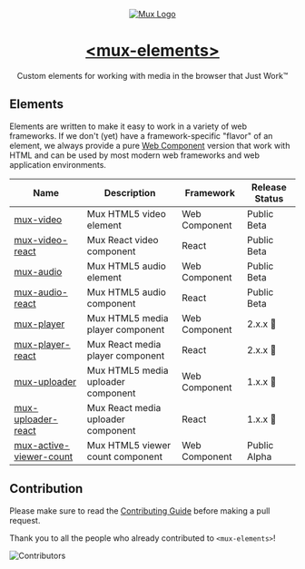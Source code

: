 <p align="center">
  <a href="https://mux.com/">
    <picture>
      <source media="(prefers-color-scheme: dark)" srcset="https://user-images.githubusercontent.com/360826/233653989-11cd8603-c20f-4008-8bf7-dc15b743c52b.svg">
      <source media="(prefers-color-scheme: light)" srcset="https://user-images.githubusercontent.com/360826/233653583-50dda726-cbe7-4182-a113-059a91ae83e6.svg">
      <img alt="Mux Logo" src="https://user-images.githubusercontent.com/360826/233653583-50dda726-cbe7-4182-a113-059a91ae83e6.svg">
    </picture>
    <h1 align="center">&lt;mux-elements&gt;</h1>
  </a>
  <p align="center">
    Custom elements for working with media in the browser that Just Work™
  </p>
</p>

## Elements

Elements are written to make it easy to work in a variety of web frameworks. If we don't (yet) have a framework-specific "flavor" of an element, we always provide a pure [Web Component](https://developer.mozilla.org/en-US/docs/Web/Web_Components) version that work with HTML and can be used by most modern web frameworks and web application environments.

| Name                                                        | Description                                   | Framework     | Release Status |
| ----------------------------------------------------------- | --------------------------------------------- | ------------- | ----------------------- |
| [mux-video](packages/mux-video)                             | Mux HTML5 video element            | Web Component | Public Beta             |
| [mux-video-react](packages/mux-video-react)                 | Mux React video component          | React         | Public Beta             |
| [mux-audio](packages/mux-audio)                             | Mux HTML5 audio element            | Web Component | Public Beta             |
| [mux-audio-react](packages/mux-audio-react)                 | Mux HTML5 audio component          | React         | Public Beta             |
| [mux-player](packages/mux-player)                           | Mux HTML5 media player component   | Web Component | 2.x.x 🎉                |
| [mux-player-react](packages/mux-player-react)               | Mux React media player component   | React         | 2.x.x 🎉                |
| [mux-uploader](packages/mux-uploader)                       | Mux HTML5 media uploader component | Web Component | 1.x.x 🎉                |
| [mux-uploader-react](packages/mux-uploader-react)           | Mux React media uploader component | React         | 1.x.x 🎉                |
| [mux-active-viewer-count](packages/mux-active-viewer-count) | Mux HTML5 viewer count component   | Web Component | Public Alpha            |

## Contribution

Please make sure to read the [Contributing Guide](CONTRIBUTING.md) before making a pull request.

Thank you to all the people who already contributed to `<mux-elements>`!

![Contributors](https://contrib.rocks/image?repo=muxinc/elements)
